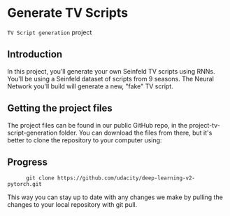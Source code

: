 # Generate TV Scripts
 `TV Script generation` project 

## Introduction
In this project, you'll generate your own Seinfeld TV scripts using RNNs. You'll be using a Seinfeld dataset of scripts from 9 seasons. The Neural Network you'll build will generate a new, "fake" TV script.

## Getting the project files
The project files can be found in our public GitHub repo, in the project-tv-script-generation folder. You can download the files from there, but it's better to clone the repository to your computer using:

## Progress 
          git clone https://github.com/udacity/deep-learning-v2-pytorch.git
This way you can stay up to date with any changes we make by pulling the changes to your local repository with git pull.
